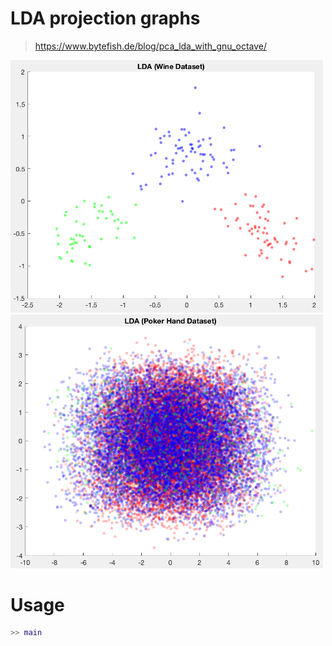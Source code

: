 # LDA projection graphs 

> https://www.bytefish.de/blog/pca_lda_with_gnu_octave/

<img width="500" src="img/wine.png" />
<img width="500" src="img/poker.png" />

# Usage

```matlab
>> main
```
